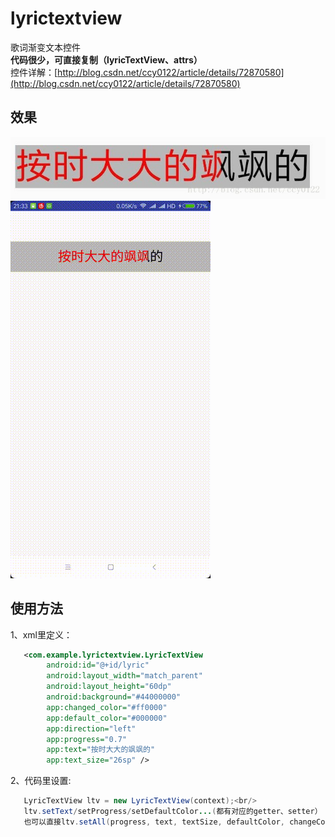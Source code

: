 # lyrictextview
歌词渐变文本控件<br/>
**代码很少，可直接复制（lyricTextView、attrs）**<br/>
控件详解：[http://blog.csdn.net/ccy0122/article/details/72870580](http://blog.csdn.net/ccy0122/article/details/72870580)<br/>


## 效果

![image](https://github.com/CCY0122/lyrictextview/blob/master/20170605210655907.jpg)
![image](https://github.com/CCY0122/lyrictextview/blob/master/lyric.gif)
      
## 使用方法<br/>

1、xml里定义：<br/>
```xml
   <com.example.lyrictextview.LyricTextView
        android:id="@+id/lyric"
        android:layout_width="match_parent"
        android:layout_height="60dp"
        android:background="#44000000"
        app:changed_color="#ff0000"
        app:default_color="#000000"
        app:direction="left"
        app:progress="0.7"
        app:text="按时大大的飒飒的"
        app:text_size="26sp" />
```
2、代码里设置:<br/>
```java
   LyricTextView ltv = new LyricTextView(context);<br/>
   ltv.setText/setProgress/setDefaultColor...(都有对应的getter、setter）
   也可以直接ltv.setAll(progress, text, textSize, defaultColor, changeColor, direction);
```
<br/>
<br/>  
    

